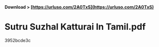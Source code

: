 **Download &gt; [https://urluso.com/2A0TxS](https://urluso.com/2A0TxS)**


 
# Sutru Suzhal Katturai In Tamil.pdf
 
  3952bcde3c
 
